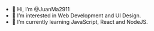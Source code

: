 - 👋 Hi, I’m @JuanMa2911
- 👀 I’m interested in Web Development and UI Design.
- 🌱 I’m currently learning JavaScript, React and NodeJS.

<!---
JuanMa2911/JuanMa2911 is a ✨ special ✨ repository because its `README.md` (this file) appears on your GitHub profile.
You can click the Preview link to take a look at your changes.
--->

